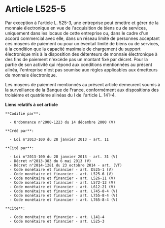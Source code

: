 # Article L525-5

Par exception à l'article L. 525-3, une entreprise peut émettre et gérer de la monnaie électronique en vue de l'acquisition
de biens ou de services, uniquement dans les locaux de cette entreprise ou, dans le cadre d'un accord commercial avec elle,
dans un réseau limité de personnes acceptant ces moyens de paiement ou pour un éventail limité de biens ou de services, à la
condition que la capacité maximale de chargement du support électronique mis à la disposition des détenteurs de monnaie
électronique à des fins de paiement n'excède pas un montant fixé par décret. Pour la partie de son activité qui répond aux
conditions mentionnées au présent alinéa, l'entreprise n'est pas soumise aux règles applicables aux émetteurs de monnaie
électronique. 

Les moyens de paiement mentionnés au présent article demeurent soumis à la surveillance de la Banque de France, conformément
aux dispositions des troisième et quatrième alinéas du I de l'article L. 141-4.

**Liens relatifs à cet article**

	**Codifié par**:

	  - Ordonnance n°2000-1223 du 14 décembre 2000 (V)

	**Créé par**:

	  - Loi n°2013-100 du 28 janvier 2013 - art. 11

	**Cité par**:

	  - Loi n°2013-100 du 28 janvier 2013 - art. 31 (V)
	  - Décret n°2013-383 du 6 mai 2013 (V)
	  - Décret n°2014-1281 du 23 octobre 2014 - art. (VT)
	  - Code monétaire et financier - art. D525-1 (V)
	  - Code monétaire et financier - art. L525-6 (V)
	  - Code monétaire et financier - art. L526-11 (V)
	  - Code monétaire et financier - art. L572-13 (V)
	  - Code monétaire et financier - art. L612-21 (V)
	  - Code monétaire et financier - art. L745-8-4 (V)
	  - Code monétaire et financier - art. L755-8-4 (V)
	  - Code monétaire et financier - art. L765-8-4 (V)

	**Cite**:

	  - Code monétaire et financier - art. L141-4
	  - Code monétaire et financier - art. L525-3
